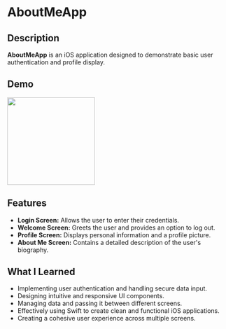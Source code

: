 # AboutMeApp

## Description

**AboutMeApp** is an iOS application designed to demonstrate basic user authentication and profile display.

## Demo
<img src="[https://github.com/user-attachments/assets/b47c0f74-e9fb-4eb6-9ec8-f9a1df2de31d](https://github.com/user-attachments/assets/ed10a6ea-a14c-4154-ac25-fecdaa9138df)" width="200" />


## Features

- **Login Screen:** Allows the user to enter their credentials.
- **Welcome Screen:** Greets the user and provides an option to log out.
- **Profile Screen:** Displays personal information and a profile picture.
- **About Me Screen:** Contains a detailed description of the user's biography.

## What I Learned

- Implementing user authentication and handling secure data input.
- Designing intuitive and responsive UI components.
- Managing data and passing it between different screens.
- Effectively using Swift to create clean and functional iOS applications.
- Creating a cohesive user experience across multiple screens.

